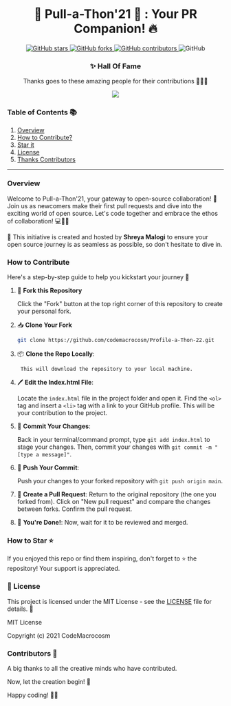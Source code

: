 


<div align="center">

# 🌟 Pull-a-Thon'21 🎉 : Your PR Companion! 🔥

</div>
<p align="center">
  <a href="https://github.com/CodeMacrocosm/Pull-a-Thon-21/stargazers">
    <img src="https://img.shields.io/github/stars/CodeMacrocosm/Pull-a-Thon-21?style=flat-square" alt="GitHub stars">
  </a>
  <a href="https://github.com/CodeMacrocosm/Pull-a-Thon-21/network">
    <img src="https://img.shields.io/github/forks/CodeMacrocosm/Pull-a-Thon-21?style=flat-square" alt="GitHub forks">
  </a>
  <a href="https://github.com/codemacrocosm/Pull-a-Thon-21/graphs/contributors">
    <img src="https://img.shields.io/github/contributors/codemacrocosm/Pull-a-Thon-21.svg" alt="GitHub contributors">
  </a>
  <img src="https://img.shields.io/github/license/CodeMacrocosm/Pull-a-Thon-21" alt="GitHub">
</p>

<div align="center">

### ✨ Hall Of Fame

Thanks goes to these amazing people for their contributions 🎉🎉🎉

<a href="https://github.com/codeMacrocosm/Pull-a-Thon-21/graphs/contributors">
  <img src="https://contrib.rocks/image?repo=codeMacrocosm/Pull-a-Thon-21" />
</a>

</div>




### Table of Contents 📚

1. [Overview](#overview)
3. [How to Contribute?](#how-to-contribute)
4. [Star it](#how-to-star-)
5. [License](#-license)
6. [Thanks Contributors](#contributors-)


---


### Overview

Welcome to Pull-a-Thon'21, your gateway to open-source collaboration! 🎉 Join us as newcomers make their first pull requests and dive into the exciting world of open source. Let's code together and embrace the ethos of collaboration! 💻🌟🙌

🌟 This initiative is created and hosted by **Shreya Malogi** to ensure your open source journey is as seamless as possible, so don't hesitate to dive in.

### How to Contribute 

Here's a step-by-step guide to help you kickstart your journey 🚀 

1. 🍴 **Fork this Repository** 

   Click the "Fork" button at the top right corner of this repository to create your personal fork.

2. 📥 **Clone Your Fork** 

   ```bash
   git clone https://github.com/codemacrocosm/Profile-a-Thon-22.git
   ```

3. 📦 **Clone the Repo Locally**:
   
        This will download the repository to your local machine.


4. 🖊️ **Edit the Index.html File**:

   Locate the `index.html` file in the project folder and open it. Find the `<ol>` tag and insert a `<li>` tag with a link to your GitHub profile. This will be your contribution to the project.

5. 💼 **Commit Your Changes**:
  
    Back in your terminal/command prompt, type `git add index.html` to stage your changes. Then, commit your changes with `git commit -m "[type a message]"`.

6. 🚀 **Push Your Commit**:

    Push your changes to your forked repository with `git push origin main`.

7. 🔄 **Create a Pull Request**:
      Return to the original repository (the one you forked from). Click on "New pull request" and compare the changes between forks. Confirm the pull request.

8. 🎉 **You're Done!**:
    Now, wait for it to be reviewed and merged.


### How to Star ⭐

If you enjoyed this repo or find them inspiring, don't forget to ⭐ the repository! Your support is appreciated.

### 📄 License

This project is licensed under the MIT License - see the [LICENSE](LICENSE) file for details. 📜

MIT License

Copyright (c) 2021 CodeMacrocosm



### Contributors 🙌

A big thanks to all the creative minds who have contributed.

Now, let the creation begin! 🎨

Happy coding! 🚀🎉
   





